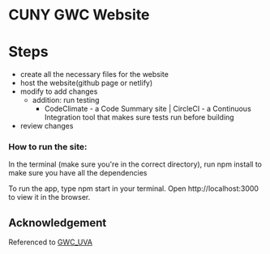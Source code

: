 # CUNY GWC Website

# Steps
- create all the necessary files for the website
- host the website(github page or netlify)
- modify to add changes
    - addition: run testing
        - CodeClimate - a Code Summary site | CircleCI - a Continuous Integration tool that makes sure tests run before building
- review changes


### How to run the site:
In the terminal (make sure you're in the correct directory), run npm install to make sure you have all the dependencies

To run the app, type npm start in your terminal. Open http://localhost:3000 to view it in the browser.

## Acknowledgement
Referenced to [GWC_UVA](https://www.gwcuva.com/hack#About)